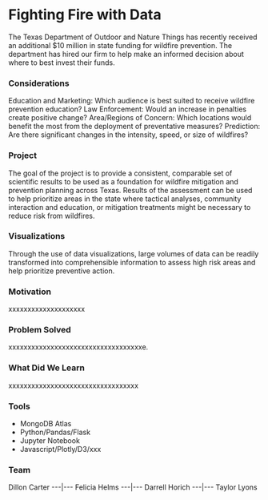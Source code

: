 




#                                                               Fighting Fire with Data


The Texas Department of Outdoor and Nature Things has recently received an additional $10 million in state funding for wildfire prevention. The department has hired our firm to help make an informed decision about where to best invest their funds.

### Considerations
Education and Marketing: Which audience is best suited to receive wildfire prevention education?
Law Enforcement: Would an increase in penalties create positive change?
Area/Regions of Concern: Which locations would benefit the most from the deployment of preventative measures?
Prediction: Are there significant changes in the intensity, speed, or size of wildfires?

### Project
The goal of the project is to provide a consistent, comparable set of scientific results to be used as a foundation for wildfire mitigation and prevention planning across Texas. Results of the assessment can be used to help prioritize areas in the state where tactical analyses, community interaction and education, or mitigation treatments might be necessary to reduce risk from wildfires.

### Visualizations
Through the use of data visualizations, large volumes of data can be readily transformed into comprehensible information to assess high risk areas and help prioritize preventive action.

### Motivation
xxxxxxxxxxxxxxxxxxxx

### Problem Solved
xxxxxxxxxxxxxxxxxxxxxxxxxxxxxxxxxxxe.

### What Did We Learn
xxxxxxxxxxxxxxxxxxxxxxxxxxxxxxxxxx

### Tools
- MongoDB Atlas
- Python/Pandas/Flask
- Jupyter Notebook
- Javascript/Plotly/D3/xxx

### Team
Dillon Carter ---|--- Felicia Helms ---|--- Darrell Horich ---|--- Taylor Lyons

